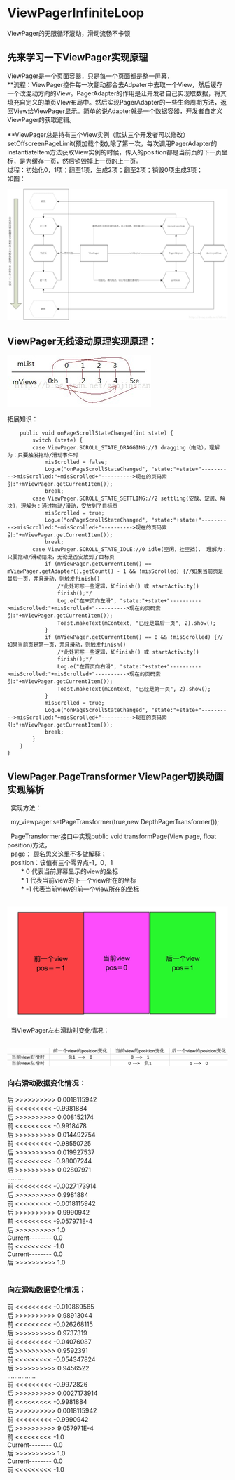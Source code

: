 # ViewPagerInfiniteLoop
ViewPager的无限循环滚动，滑动流畅不卡顿


## 先来学习一下ViewPager实现原理
ViewPager是一个页面容器，只是每一个页面都是整一屏幕，<br>
**流程：ViewPager控件每一次翻动都会去Adpater中去取一个View，然后缓存一个改混动方向的View。PagerAdapter的作用是让开发者自己实现取数据，将其填充自定义的单页VIew布局中。然后实现PagerAdapter的一些生命周期方法，返回View给ViewPager显示。简单的说Adapter就是一个数据容器，开发者自定义ViewPager的获取逻辑。<br>

**ViewPager总是持有三个View实例（默认三个开发者可以修改）setOffscreenPageLimit(预加载个数),除了第一次，每次调用PagerAdapter的instantiateItem方法获取View实例的时候，传入的position都是当前页的下一页坐标，是为缓存一页，然后销毁掉上一页的上一页。<br>
过程：初始化0，1项；翻至1项，生成2项；翻至2项；销毁0项生成3项；<br>
如图：<br>

![](https://github.com/jiashuaishuai/ViewPagerInfiniteLoop/blob/master/8E51D341-7388-43FB-A259-76667C5EDB79.png)


## ViewPager无线滚动原理实现原理：

![](https://github.com/jiashuaishuai/ViewPagerInfiniteLoop/blob/master/7D4A80B1-2DE9-4E48-B6E0-CDB2DD415C14.png)

拓展知识：


        public void onPageScrollStateChanged(int state) {  
            switch (state) {  
            case ViewPager.SCROLL_STATE_DRAGGING://1 dragging（拖动），理解为：只要触发拖动/滑动事件时
                misScrolled = false;  
                Log.e("onPageScrollStateChanged", "state:"+state+"---------->misScrolled:"+misScrolled+"---------->现在的页码索引:"+mViewPager.getCurrentItem());  
                break;  
            case ViewPager.SCROLL_STATE_SETTLING://2 settling(安放、定居、解决)，理解为：通过拖动/滑动，安放到了目标页
                misScrolled = true;  
                Log.e("onPageScrollStateChanged", "state:"+state+"---------->misScrolled:"+misScrolled+"---------->现在的页码索引:"+mViewPager.getCurrentItem());  
                break;  
            case ViewPager.SCROLL_STATE_IDLE://0 idle(空闲，挂空挡)， 理解为：只要拖动/滑动结束，无论是否安放到了目标页
                if (mViewPager.getCurrentItem() == mViewPager.getAdapter().getCount() - 1 && !misScrolled) {//如果当前页是最后一页，并且滑动，则触发finish()  
                    /*此处可写一些逻辑，如finish() 或 startActivity() 
                    finish();*/  
                    Log.e("在末页向左滑", "state:"+state+"---------->misScrolled:"+misScrolled+"---------->现在的页码索引:"+mViewPager.getCurrentItem());  
                    Toast.makeText(mContext, "已经是最后一页", 2).show();  
                }  
                if (mViewPager.getCurrentItem() == 0 && !misScrolled) {//如果当前页是第一页，并且滑动，则触发finish()  
                    /*此处可写一些逻辑，如finish() 或 startActivity() 
                    finish();*/  
                    Log.e("在首页向右滑", "state:"+state+"---------->misScrolled:"+misScrolled+"---------->现在的页码索引:"+mViewPager.getCurrentItem());  
                    Toast.makeText(mContext, "已经是第一页", 2).show();  
                }  
                misScrolled = true;  
                Log.e("onPageScrollStateChanged", "state:"+state+"---------->misScrolled:"+misScrolled+"---------->现在的页码索引:"+mViewPager.getCurrentItem());  
                break;  
            }  
        }  
    }
   
## ViewPager.PageTransformer ViewPager切换动画实现解析
   实现方法：
   
   my_viewpager.setPageTransformer(true,new DepthPagerTransformer());
   
   PageTransformer接口中实现public void transformPage(View page, float position)方法，<br>
   page： 顾名思义这里不多做解释；<br>
   position：该值有三个零界点-1，0，1<br>
         * 0  代表当前屏幕显示的view的坐标<br>
         * 1  代表当前view的下一个view所在的坐标<br>
         * -1 代表当前view的前一个view所在的坐标<br>
         
   ![](https://github.com/jiashuaishuai/ViewPagerInfiniteLoop/blob/master/A403EF71-AA89-4F39-8554-701D4AFCDDEB.png)
   
   当ViewPager左右滑动时变化情况：
   
   ![](https://github.com/jiashuaishuai/ViewPagerInfiniteLoop/blob/master/48CB865D-3212-4064-8604-74BB65CBFB3E.png)
   
   
### 向右滑动数据变化情况：<br>
   
 后  >>>>>>>>>>  0.0018115942<br>
 前  <<<<<<<<<  -0.9981884<br>
 后  >>>>>>>>>>  0.008152174<br>
 前  <<<<<<<<<  -0.9918478<br>
 后  >>>>>>>>>>  0.014492754<br>
 前  <<<<<<<<<  -0.98550725<br>
 后  >>>>>>>>>>  0.019927537<br>
 前  <<<<<<<<<  -0.98007244<br>
 后  >>>>>>>>>>  0.02807971<br>
..........<br>
 前  <<<<<<<<<  -0.0027173914<br>
 后  >>>>>>>>>>  0.9981884<br>
 前  <<<<<<<<<  -0.0018115942<br>
 后  >>>>>>>>>>  0.9990942<br>
 前  <<<<<<<<<  -9.057971E-4<br>
 后  >>>>>>>>>>  1.0<br>
 Current--------   0.0<br>
 前  <<<<<<<<<  -1.0<br>
 Current--------   0.0<br>
 后  >>>>>>>>>>  1.0<br>
       
### 向左滑动数据变化情况：<br>

 前  <<<<<<<<<  -0.010869565<br>
 后  >>>>>>>>>>  0.98913044<br>
 前  <<<<<<<<<  -0.026268115<br>
 后  >>>>>>>>>>  0.9737319<br>
 前  <<<<<<<<<  -0.04076087<br>
 后  >>>>>>>>>>  0.9592391<br>
 前  <<<<<<<<<  -0.054347824<br>
 后  >>>>>>>>>>  0.9456522<br>
................<br>
 前  <<<<<<<<<  -0.9972826<br>
 后  >>>>>>>>>>  0.0027173914<br>
 前  <<<<<<<<<  -0.9981884<br>
 后  >>>>>>>>>>  0.0018115942<br>
 前  <<<<<<<<<  -0.9990942<br>
 后  >>>>>>>>>>  9.057971E-4<br>
 前  <<<<<<<<<  -1.0<br>
 Current--------   0.0<br>
 后  >>>>>>>>>>  1.0<br>
 Current--------   0.0<br>
 前  <<<<<<<<<  -1.0<br>
